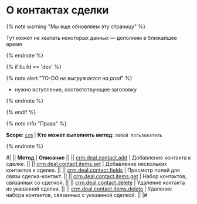 # О контактах сделки

{% note warning "Мы еще обновляем эту страницу" %}

Тут может не хватать некоторых данных — дополним в ближайшее время

{% endnote %}

{% if build == 'dev' %}

{% note alert "TO-DO _не выгружается на prod_" %}

- нужно вступление, соответствующее заголовку

{% endnote %}

{% endif %}

{% note info "Права" %}

**Scope**: [`crm`](../../../scopes/permissions.md) | **Кто может выполнять метод**: `любой пользователь`

{% endnote %}

#|
|| **Метод** | **Описание** ||
|| [crm.deal.contact.add](./crm-deal-contact-add.md) | Добавление контакта к сделке. ||
|| [crm.deal.contact.items.set](./crm-deal-contact-items-set.md) | Добавление нескольких контактов к сделке. ||
|| [crm.deal.contact.fields](./crm-deal-contact-fields.md) | Просмотр полей для связи сделка-контакт. ||
|| [crm.deal.contact.items.get](./crm-deal-contact-items-get.md) | Набор контактов, связанных со сделкой. ||
|| [crm.deal.contact.delete](./crm-deal-contact-delete.md) | Удаление контакта из указанной сделки. ||
|| [crm.deal.contact.items.delete](./crm-deal-contact-items-delete.md) | Удаление набора контактов, связанных с указанной сделкой. ||
|#